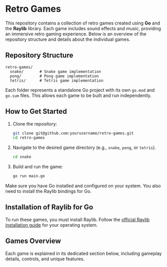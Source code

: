 
# Retro Games

This repository contains a collection of retro games created using **Go** and the **Raylib** library. Each game includes sound effects and music, providing an immersive retro gaming experience. Below is an overview of the repository structure and details about the individual games.

## Repository Structure

```
retro-games/
  snake/       # Snake game implementation
  pong/        # Pong game implementation
  tetris/      # Tetris game implementation
```

Each folder represents a standalone Go project with its own `go.mod` and `go.sum` files. This allows each game to be built and run independently.

## How to Get Started

1. Clone the repository:
   ```bash
   git clone git@github.com:yourusername/retro-games.git
   cd retro-games
   ```

2. Navigate to the desired game directory (e.g., `snake`, `pong`, or `tetris`).
   ```bash
   cd snake
   ```

3. Build and run the game:
   ```bash
   go run main.go
   ```

Make sure you have Go installed and configured on your system. You also need to install the Raylib bindings for Go.

## Installation of Raylib for Go
To run these games, you must install Raylib. Follow the [official Raylib installation guide](https://github.com/gen2brain/raylib-go) for your operating system.

## Games Overview
Each game is explained in its dedicated section below, including gameplay details, controls, and unique features.
